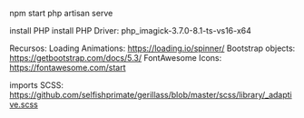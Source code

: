npm start
php artisan serve

install PHP
install PHP Driver: php_imagick-3.7.0-8.1-ts-vs16-x64

Recursos:
Loading Animations: https://loading.io/spinner/
Bootstrap objects: https://getbootstrap.com/docs/5.3/
FontAwesome Icons: https://fontawesome.com/start

imports SCSS: https://github.com/selfishprimate/gerillass/blob/master/scss/library/_adaptive.scss